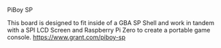 PiBoy SP

This board is designed to fit inside of a GBA SP Shell and work in tandem with a SPI LCD Screen and Raspberry Pi Zero to create a portable game console.
https://www.grant.com/piboy-sp
